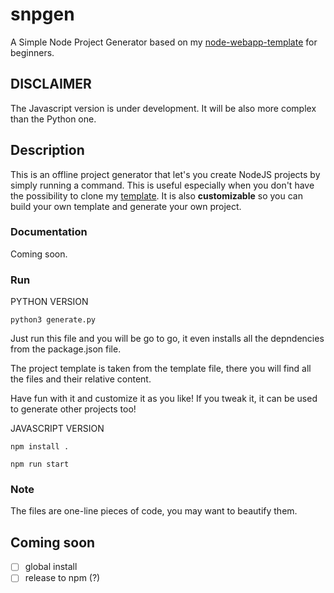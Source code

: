 # snpgen

A Simple Node Project Generator based on my [node-webapp-template](https://github.com/f0lg0/node-webapp-template) for beginners.

## DISCLAIMER

The Javascript version is under development. It will be also more complex than the Python one.

## Description

This is an offline project generator that let's you create NodeJS projects by simply running a command. This is useful especially when you don't have the possibility to clone my [template](https://github.com/f0lg0/node-webapp-template). It is also **customizable** so you can build your own template and generate your own project.

### Documentation

Coming soon.

### Run

PYTHON VERSION

```
python3 generate.py
```

Just run this file and you will be go to go, it even installs all the depndencies from the package.json file.

The project template is taken from the template file, there you will find all the files and their relative content.

Have fun with it and customize it as you like! If you tweak it, it can be used to generate other projects too!



JAVASCRIPT VERSION

```
npm install .
```

```
npm run start
```

### Note

The files are one-line pieces of code, you may want to beautify them.

## Coming soon

- [ ] global install 
- [ ] release to npm (?)